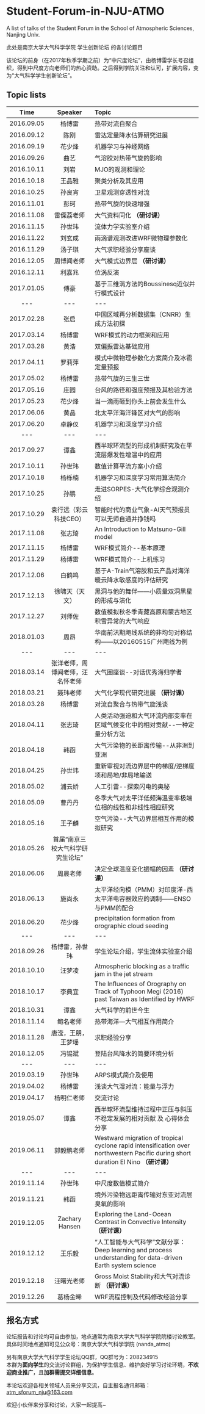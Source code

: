 # Student-Forum-in-NJU-ATMO
A list of talks of the Student Forum in the School of Atmospheric Sciences, Nanjing Univ. 

此处是南京大学大气科学学院 学生创新论坛 的各讨论题目

该论坛的前身（在2017年秋季学期之前）为“中尺度论坛”，由杨博雷学长号召组织，得到中尺度方向老师们的热心资助。之后得到学院关注和认可，扩展内容，变为“大气科学学生创新论坛”。

## Topic lists
|  Time  | Speaker | Topic |
| :-: | :-: |:-|
2016.09.05|	杨博雷    |热带对流自聚合
2016.09.12|	陈刚      |雷达定量降水估算研究进展
2016.09.19|	花少烽	  |机器学习与神经网络
2016.09.26|	曲艺	 		|气溶胶对热带气旋的影响
2016.10.11|	刘岩	 		|MJO的观测和理论
2016.10.18|	王品雅		|聚类分析及其应用
2016.10.25|	孙良宵		|卫星观测穿透性对流
2016.11.01|	彭珂	 		|热带气旋的快速增强
2016.11.08|	雷傈荔老师		|大气资料同化 **（研讨课）** 
2016.11.15|	孙世玮		|流体力学实验室介绍
2016.11.22|	刘玄成		|雨滴谱观测改进WRF微物理参数化
2016.11.29|	汤子琪		|大气求职经验分享座谈
2016.12.05|	周博闻老师		|大气模式边界层 **（研讨课）**
2016.12.11|	利嘉兆		|位涡反演
2017.01.05|	傅豪			|基于三维涡方法的Boussinesq近似并行模式设计
|---|---|---|
2017.02.28|	张启			|中国区域再分析数据集（CNRR）生成方法初探
2017.03.14|	杨博雷		|WRF模式的动力框架和应用
2017.03.28|	黄浩			|双偏振雷达基础应用
2017.04.11|	罗莉萍		|模式中微物理参数化方案简介及冰雹定量预报
2017.05.02|	杨博雷		|热带气旋的三生三世
2017.05.16|	庄园			|台风的路径和强度预报及其检验方法
2017.05.23|	花少烽		|当一滴雨砸到你头上前会发生什么
2017.06.06|	黄晶			|北太平洋海洋锋区对大气的影响
2017.06.20|	卓静仪		|机器学习和深度学习介绍
|---|---|---|
2017.09.27|	谭鑫			|西半球环流型的形成机制研究及在平流层爆发性增温中的应用
2017.10.11|	孙世玮		|数值计算平流方案小介绍
2017.10.18|	杨栎楠		|机器学习和深度学习常用算法简介
2017.10.25|	孙鹏			|走进SORPES-大气化学综合观测介绍
2017.10.29|	袁行远（彩云科技CEO）	|智能时代的商业气象-AI天气预报员可以无师自通并挣钱吗
2017.11.08|	张志琦		|An Introduction to Matsuno-Gill model
2017.11.15|	杨博雷		|WRF模式简介--基本原理
2017.11.29|	杨博雷		|WRF模式简介--上机练习
2017.12.06|	白鹤鸣		|基于A-Train气溶胶和云产品对海洋暖云降水敏感度的评估研究
2017.12.13|	徐啸天（天文）	|黑洞与他的舞伴——小质量双洞黑星的形成与演化
2017.12.27| 刘师佐		|数值模拟秋冬季青藏高原和蒙古地区积雪异常的大气响应
2018.01.03| 周昂			|华南前汛期飑线系统的非均匀对称结构——以20160515广州飑线为例
|---|---|---|
2018.03.14| 张洋老师，周博闻老师，汪名怀老师	|大气圈座谈--对话优秀海归学者
2018.03.21|	聂玮老师 |大气化学现代研究进展 **（研讨课）**
2018.03.28|	杨博雷		|对流自聚合与热带气旋浅谈
2018.04.11|	张志琦		|人类活动强迫和大气环流内部变率在区域气候变化中的相对贡献--一种定量分析方法
2018.04.18|	韩函     |大气污染物的长距离传输--从非洲到亚洲
2018.04.25|	孙世玮		|重新审视对流边界层中的梯度/逆梯度项和局地/非局地输送
2018.05.02|	浦云娇		|人工引雷--探索闪电的奥秘
2018.05.09|	曹丹丹		|冬季大气对太平洋低频海温变率极端位相的线性和非线性相应研究
2018.05.16|	王子麟		|空气污染--大气边界层相互作用的模拟研究
2018.05.26|		首届“南京三校大气科学研究生论坛”
2018.06.06|	周晨老师 |决定全球温度变化振幅的因素 **（研讨课）**
2018.06.13|	施尚永		|太平洋经向模（PMM）对印度洋-西太平洋电容器效应的调制——ENSO与PMM的配合
2018.06.20|	花少烽		|precipitation formation from orographic cloud seeding
---|---|---
2018.09.26| 杨博雷，孙世玮  |学生论坛介绍，学生流体实验室介绍
2018.10.10| 汪梦凌   |Atmospheric blocking as a traffic jam in the jet stream
2018.10.17| 李典宜   |The Influences of Orography on Track of Typhoon Megi (2016) past Taiwan as Identified by HWRF
2018.10.31| 谭鑫     |大气科学的前世今生
2018.11.14| 鲍名老师  |热带海洋—大气相互作用简介
2018.11.28| 唐滢，王朋，王梦瑶  |求职经验分享
2018.12.05| 冯锡斌   |登陆台风降水的简要环境分析
|---|---|---|
2019.03.19| 孙世玮   |ARPS模式简介及使用
2019.04.02| 杨博雷   |浅谈大气湿对流：能量与浮力
2019.04.17| 杨明仁老师 |交流讨论
2019.05.07| 谭鑫     |西半球环流型维持过程中正压与斜压不稳定发展的相对贡献  及 心得体会分享
2019.06.11| 郭毅鹏老师 |Westward migration of tropical cyclone rapid intensification over northwestern Pacific during short duration El Nino **（研讨课）**
|---|---|---|
2019.11.14| 孙世玮   |中尺度数值模式简介
2019.11.21| 韩函     |境外污染物远距离传输对东亚对流层臭氧的影响
2019.12.05| Zachary Hansen |Exploring the Land-Ocean Contrast in Convective Intensity **（研讨课）**
2019.12.12| 王乐毅   |“人工智能与大气科学”文献分享：Deep learning and process understanding for data-driven Earth system science
2019.12.18| 汪曙光老师 |Gross Moist Stability和大气对流诊断 **（研讨课）**
2019.12.26| 葛杨金晞 |WRF流程控制及代码修改经验分享





## 报名方式

论坛报告和讨论均可自由参加，地点通常为南京大学大气科学学院院楼讨论教室。  
具体时间地点通知可见公众号：南京大学大气科学学院  (nanda_atmo)  

另有南京大学大气科学学生论坛QQ群，QQ群号为：208234915   
本群为**面向学生**的交流讨论群组，为保护学生信息、维护良好学习讨论环境，**不欢迎商业推广**，且**加群需提交详细信息**。   

本论坛欢迎各相关领域人员来分享交流，自主报名通讯邮箱：atm_sforum_nju@163.com    



欢迎小伙伴来分享和讨论，大家一起提高~  
